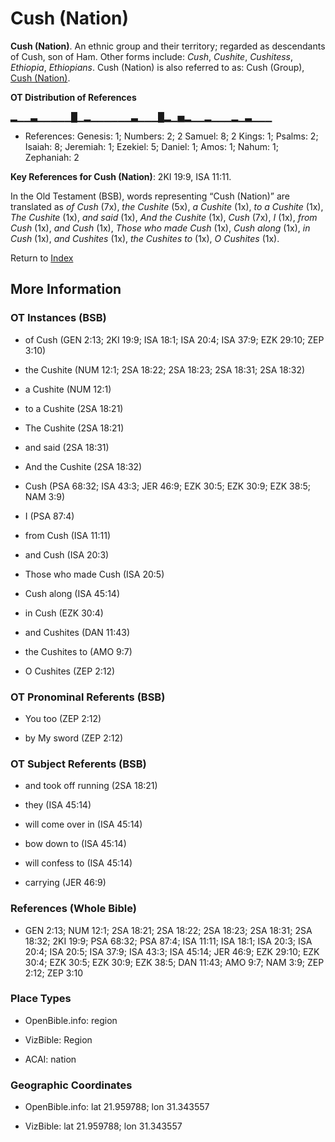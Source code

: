 # Cush (Nation)
**Cush (Nation)**. 
An ethnic group and their territory; regarded as descendants of Cush, son of Ham. 
Other forms include: 
*Cush*, *Cushite*, *Cushitess*, *Ethiopia*, *Ethiopians*. 
Cush (Nation) is also referred to as: 
Cush (Group), [Cush (Nation)](Cush.2.md). 


**OT Distribution of References**

▂▁▁▃▁▁▁▁▁█▁▂▁▁▁▁▁▁▃▁▁▁█▂▁▅▂▁▁▂▁▁▁▂▁▃▁▁▁
* References: Genesis: 1; Numbers: 2; 2 Samuel: 8; 2 Kings: 1; Psalms: 2; Isaiah: 8; Jeremiah: 1; Ezekiel: 5; Daniel: 1; Amos: 1; Nahum: 1; Zephaniah: 2



**Key References for Cush (Nation)**: 
2KI 19:9, ISA 11:11. 


In the Old Testament (BSB), words representing “Cush (Nation)” are translated as 
*of Cush* (7x), *the Cushite* (5x), *a Cushite* (1x), *to a Cushite* (1x), *The Cushite* (1x), *and said* (1x), *And the Cushite* (1x), *Cush* (7x), *I* (1x), *from Cush* (1x), *and Cush* (1x), *Those who made Cush* (1x), *Cush along* (1x), *in Cush* (1x), *and Cushites* (1x), *the Cushites to* (1x), *O Cushites* (1x). 




Return to [Index](00-Index.md)

## More Information

### OT Instances (BSB)

* of Cush (GEN 2:13; 2KI 19:9; ISA 18:1; ISA 20:4; ISA 37:9; EZK 29:10; ZEP 3:10)

* the Cushite (NUM 12:1; 2SA 18:22; 2SA 18:23; 2SA 18:31; 2SA 18:32)

* a Cushite (NUM 12:1)

* to a Cushite (2SA 18:21)

* The Cushite (2SA 18:21)

* and said (2SA 18:31)

* And the Cushite (2SA 18:32)

* Cush (PSA 68:32; ISA 43:3; JER 46:9; EZK 30:5; EZK 30:9; EZK 38:5; NAM 3:9)

* I (PSA 87:4)

* from Cush (ISA 11:11)

* and Cush (ISA 20:3)

* Those who made Cush (ISA 20:5)

* Cush along (ISA 45:14)

* in Cush (EZK 30:4)

* and Cushites (DAN 11:43)

* the Cushites to (AMO 9:7)

* O Cushites (ZEP 2:12)



### OT Pronominal Referents (BSB)

* You too (ZEP 2:12)

* by My sword (ZEP 2:12)



### OT Subject Referents (BSB)

* and took off running (2SA 18:21)

* they (ISA 45:14)

* will come over in (ISA 45:14)

* bow down to (ISA 45:14)

* will confess to (ISA 45:14)

* carrying (JER 46:9)



### References (Whole Bible)

* GEN 2:13; NUM 12:1; 2SA 18:21; 2SA 18:22; 2SA 18:23; 2SA 18:31; 2SA 18:32; 2KI 19:9; PSA 68:32; PSA 87:4; ISA 11:11; ISA 18:1; ISA 20:3; ISA 20:4; ISA 20:5; ISA 37:9; ISA 43:3; ISA 45:14; JER 46:9; EZK 29:10; EZK 30:4; EZK 30:5; EZK 30:9; EZK 38:5; DAN 11:43; AMO 9:7; NAM 3:9; ZEP 2:12; ZEP 3:10


### Place Types

* OpenBible.info: region

* VizBible: Region

* ACAI: nation



### Geographic Coordinates

* OpenBible.info: lat 21.959788; lon 31.343557

* VizBible: lat 21.959788; lon 31.343557




